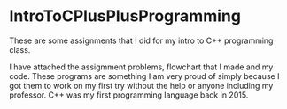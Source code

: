 # IntroToCPlusPlusProgramming
These are some assignments that I did for my intro to C++ programming class. 

I have attached the assigmment problems, flowchart that I made and my code. 
These programs are something I am very proud of simply because I got them to work on my first try without the help or anyone including my professor. C++ was my first programming language back in 2015. 
